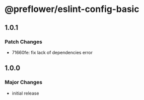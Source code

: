 # @preflower/eslint-config-basic

## 1.0.1

### Patch Changes

- 71660fe: fix lack of dependencies error

## 1.0.0

### Major Changes

- initial release
